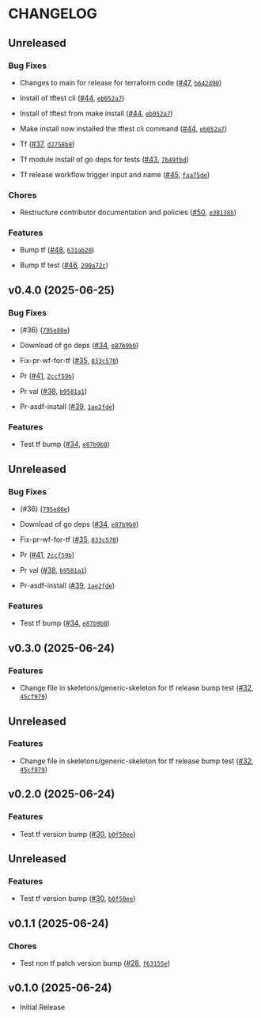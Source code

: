 # CHANGELOG

<!-- version list -->

## Unreleased

### Bug Fixes

- Changes to main for release for terraform code
  ([#47](https://github.com/caylent-solutions/terraform-modules/pull/47),
  [`b642d90`](https://github.com/caylent-solutions/terraform-modules/commit/b642d90872c546b5a45ebcab1787bec7f35ca704))

- Install of tftest cli ([#44](https://github.com/caylent-solutions/terraform-modules/pull/44),
  [`eb052a7`](https://github.com/caylent-solutions/terraform-modules/commit/eb052a77bf43f9236a7da08f5f335b6ce5530e65))

- Install of tftest from make install
  ([#44](https://github.com/caylent-solutions/terraform-modules/pull/44),
  [`eb052a7`](https://github.com/caylent-solutions/terraform-modules/commit/eb052a77bf43f9236a7da08f5f335b6ce5530e65))

- Make install now installed the tftest cli command
  ([#44](https://github.com/caylent-solutions/terraform-modules/pull/44),
  [`eb052a7`](https://github.com/caylent-solutions/terraform-modules/commit/eb052a77bf43f9236a7da08f5f335b6ce5530e65))

- Tf ([#37](https://github.com/caylent-solutions/terraform-modules/pull/37),
  [`d2758b8`](https://github.com/caylent-solutions/terraform-modules/commit/d2758b8d41c15ed0b94f71fc479429baa5283116))

- Tf module install of go deps for tests
  ([#43](https://github.com/caylent-solutions/terraform-modules/pull/43),
  [`7b49fbd`](https://github.com/caylent-solutions/terraform-modules/commit/7b49fbddd639cd95056ccc6c366480cb2da8db80))

- Tf release workflow trigger input and name
  ([#45](https://github.com/caylent-solutions/terraform-modules/pull/45),
  [`faa75de`](https://github.com/caylent-solutions/terraform-modules/commit/faa75de9e126d796ab79846bb3814009feac018a))

### Chores

- Restructure contributor documentation and policies
  ([#50](https://github.com/caylent-solutions/terraform-modules/pull/50),
  [`e38138b`](https://github.com/caylent-solutions/terraform-modules/commit/e38138b2d5957a2280610b120a3d9b28ba335aad))

### Features

- Bump tf ([#48](https://github.com/caylent-solutions/terraform-modules/pull/48),
  [`631ab20`](https://github.com/caylent-solutions/terraform-modules/commit/631ab20e64e19db2ecce243357c6479cc08c83ec))

- Bump tf test ([#46](https://github.com/caylent-solutions/terraform-modules/pull/46),
  [`290a72c`](https://github.com/caylent-solutions/terraform-modules/commit/290a72c6c34bd1118958ac210ec867a65753edb4))


## v0.4.0 (2025-06-25)

### Bug Fixes

- (#36)
  ([`795e80e`](https://github.com/caylent-solutions/terraform-modules/commit/795e80e1cea9e2a3f9ccedfa36278a9b3fd018ea))

- Download of go deps ([#34](https://github.com/caylent-solutions/terraform-modules/pull/34),
  [`e87b9b0`](https://github.com/caylent-solutions/terraform-modules/commit/e87b9b08e68c49aa6fab32540b9bbe8b8cf5a72b))

- Fix-pr-wf-for-tf ([#35](https://github.com/caylent-solutions/terraform-modules/pull/35),
  [`833c570`](https://github.com/caylent-solutions/terraform-modules/commit/833c57007de3d08796750d92e0ddac9c827cee4c))

- Pr ([#41](https://github.com/caylent-solutions/terraform-modules/pull/41),
  [`2ccf59b`](https://github.com/caylent-solutions/terraform-modules/commit/2ccf59bd613b9a3629b32ea21b4c8628f40d6725))

- Pr val ([#38](https://github.com/caylent-solutions/terraform-modules/pull/38),
  [`b9581a1`](https://github.com/caylent-solutions/terraform-modules/commit/b9581a1859740ee59d0e84d87f66cc4fab91ad6b))

- Pr-asdf-install ([#39](https://github.com/caylent-solutions/terraform-modules/pull/39),
  [`1ae2fde`](https://github.com/caylent-solutions/terraform-modules/commit/1ae2fded4fbcfc362f54f4eefffd8a5f0320d20a))

### Features

- Test tf bump ([#34](https://github.com/caylent-solutions/terraform-modules/pull/34),
  [`e87b9b0`](https://github.com/caylent-solutions/terraform-modules/commit/e87b9b08e68c49aa6fab32540b9bbe8b8cf5a72b))


## Unreleased

### Bug Fixes

- (#36)
  ([`795e80e`](https://github.com/caylent-solutions/terraform-modules/commit/795e80e1cea9e2a3f9ccedfa36278a9b3fd018ea))

- Download of go deps ([#34](https://github.com/caylent-solutions/terraform-modules/pull/34),
  [`e87b9b0`](https://github.com/caylent-solutions/terraform-modules/commit/e87b9b08e68c49aa6fab32540b9bbe8b8cf5a72b))

- Fix-pr-wf-for-tf ([#35](https://github.com/caylent-solutions/terraform-modules/pull/35),
  [`833c570`](https://github.com/caylent-solutions/terraform-modules/commit/833c57007de3d08796750d92e0ddac9c827cee4c))

- Pr ([#41](https://github.com/caylent-solutions/terraform-modules/pull/41),
  [`2ccf59b`](https://github.com/caylent-solutions/terraform-modules/commit/2ccf59bd613b9a3629b32ea21b4c8628f40d6725))

- Pr val ([#38](https://github.com/caylent-solutions/terraform-modules/pull/38),
  [`b9581a1`](https://github.com/caylent-solutions/terraform-modules/commit/b9581a1859740ee59d0e84d87f66cc4fab91ad6b))

- Pr-asdf-install ([#39](https://github.com/caylent-solutions/terraform-modules/pull/39),
  [`1ae2fde`](https://github.com/caylent-solutions/terraform-modules/commit/1ae2fded4fbcfc362f54f4eefffd8a5f0320d20a))

### Features

- Test tf bump ([#34](https://github.com/caylent-solutions/terraform-modules/pull/34),
  [`e87b9b0`](https://github.com/caylent-solutions/terraform-modules/commit/e87b9b08e68c49aa6fab32540b9bbe8b8cf5a72b))


## v0.3.0 (2025-06-24)

### Features

- Change file in skeletons/generic-skeleton for tf release bump test
  ([#32](https://github.com/caylent-solutions/terraform-modules/pull/32),
  [`45cf979`](https://github.com/caylent-solutions/terraform-modules/commit/45cf9793434ffe19039f4e2ae8eee2a3677c3696))


## Unreleased

### Features

- Change file in skeletons/generic-skeleton for tf release bump test
  ([#32](https://github.com/caylent-solutions/terraform-modules/pull/32),
  [`45cf979`](https://github.com/caylent-solutions/terraform-modules/commit/45cf9793434ffe19039f4e2ae8eee2a3677c3696))


## v0.2.0 (2025-06-24)

### Features

- Test tf version bump ([#30](https://github.com/caylent-solutions/terraform-modules/pull/30),
  [`b0f50ee`](https://github.com/caylent-solutions/terraform-modules/commit/b0f50eecc183149c47e2b62f55756ed1b6ef686c))


## Unreleased

### Features

- Test tf version bump ([#30](https://github.com/caylent-solutions/terraform-modules/pull/30),
  [`b0f50ee`](https://github.com/caylent-solutions/terraform-modules/commit/b0f50eecc183149c47e2b62f55756ed1b6ef686c))


## v0.1.1 (2025-06-24)

### Chores

- Test non tf patch version bump
  ([#28](https://github.com/caylent-solutions/terraform-modules/pull/28),
  [`f63155e`](https://github.com/caylent-solutions/terraform-modules/commit/f63155e092f022e3604eb17d57751857fdaf4082))


## v0.1.0 (2025-06-24)

- Initial Release
